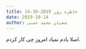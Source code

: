 ```yaml
---
title: خاطره روز 2019-10-14
date: 2019-10-14
author: شعبان محمد حسنی
---
```


اصلا یادم نمیاد امروز چی کار کردم.